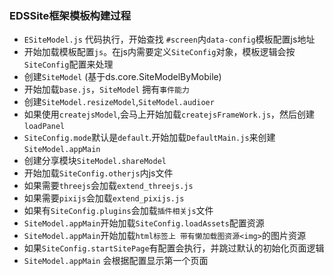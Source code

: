 ### EDSSite框架模板构建过程


- `ESiteModel.js` 代码执行，开始查找 `#screen`内`data-config`模板配置js地址
- 开始加载模板配置`js`。在js内需要定义`SiteConfig`对象，模板逻辑会按`SiteConfig`配置来处理
- 创建`SiteModel` (基于ds.core.SiteModelByMobile)
- 开始加载`base.js`，`SiteModel` 拥有`事件能力`
- 创建`SiteModel.resizeModel`,`SiteModel.audioer`
- 如果使用`createjsModel`,会马上开始加载`createjsFrameWork.js`，然后创建`loadPanel`
- `SiteConfig.mode`默认是`default`.开始加载`DefaultMain.js`来创建`SiteModel.appMain`
- 创建分享模块`SiteModel.shareModel`
- 开始加载`SiteConfig.otherjs`内js文件
- 如果需要`threejs`会加载`extend_threejs.js`
- 如果需要`pixijs`会加载`extend_pixijs.js`
- 如果有`SiteConfig.plugins`会加载`插件相关js`文件
- `SiteModel.appMain`开始加载`SiteConfig.loadAssets`配置资源
- `SiteModel.appMain`开始加载`html标签上 带有懒加载图资源<img>`的图片资源
- 如果`SiteConfig.startSitePage`有配置会执行，并跳过默认的初始化页面逻辑
- `SiteModel.appMain` 会根据配置显示第一个页面
